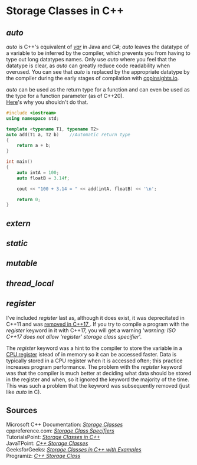 # Storage Classes in C++


## _auto_
_auto_ is C++'s equivalent of [_var_](https://www.geeksforgeeks.org/var-keyword-in-java/) in Java and C#; _auto_ leaves the datatype of a variable to be inferred by the
compiler, which prevents you from having to type out long datatypes names. Only use _auto_ where you feel that the datatype is clear, as _auto_ can greatly
reduce code readability when overused. You can see that _auto_ is replaced by the appropriate datatype by the compiler during the early stages of compilation
with [cppinsights.io](https://cppinsights.io/).

_auto_ can be used as the return type for a function and can even be used as the type for a function parameter (as of C++20). <br />
[Here](https://lesleylai.info/en/auto-parameters/)'s why you shouldn't do that. 
```C++
#include <iostream>
using namespace std;

template <typename T1, typename T2>
auto add(T1 a, T2 b)    //Automatic return type
{
    return a + b;
}

int main()
{
    auto intA = 100;
    auto floatB = 3.14f;

    cout << "100 + 3.14 = " << add(intA, floatB) << '\n';

    return 0;
}
```

## _extern_

## _static_

## _mutable_

## _thread\_local_

## _register_
I've included _register_ last as, although it does exist, it was deprecitated in C++11 and was [removed in C++17 ](https://botondballo.wordpress.com/2015/06/05/trip-report-c-standards-meeting-in-lenexa-may-2015/). If you try to compile a program with the _register_ keyword in it with C++17, you will get a warning '_warning: ISO C++17 does not allow ‘register’
storage class specifier_'.

The _register_ keyword was a hint to the compiler to store the variable in a [CPU register](https://whatis.techtarget.com/definition/register) istead of in memory so it 
can be accessed faster. Data is typically stored in a CPU register when it is accessed often; this practice increases program performance. The problem with the _register_ 
keyword was that the compiler is much better at deciding what data should be stored in the register and when, so it ignored the keyword the majority of the time. This was
such a problem that the keyword was subsequently removed (just like _auto_ in C).

## Sources
Microsoft C++ Documentation: [_Storage Classes_](https://docs.microsoft.com/en-us/cpp/cpp/storage-classes-cpp?view=msvc-160) <br />
cppreference.com: [_Storage Class Specifiers_](https://en.cppreference.com/w/cpp/language/storage_duration) <br />
TutorialsPoint: [_Storage Classes in C++_](https://www.tutorialspoint.com/cplusplus/cpp_storage_classes.htm) <br />
JavaTPoint: [_C++ Storage Classes_](https://www.javatpoint.com/cpp-storage-classes) <br />
GeeksforGeeks: [_Storage Classes in C++ with Examples_](https://www.geeksforgeeks.org/storage-classes-in-c-with-examples/) <br />
Programiz: [_C++ Storage Class_](https://www.programiz.com/cpp-programming/storage-class) <br />
